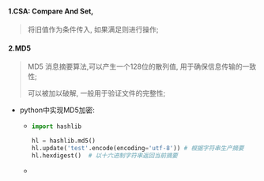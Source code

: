 #### 1.CSA: Compare And Set,

>  将旧值作为条件传入, 如果满足则进行操作;

#### 2.MD5

> MD5 消息摘要算法,可以产生一个128位的散列值, 用于确保信息传输的一致性;
>
> 可以被加以破解, 一般用于验证文件的完整性;

- python中实现MD5加密:

  - ```python
    import hashlib
    
    hl = hashlib.md5()
    hl.update('test'.encode(encoding='utf-8')) # 根据字符串生产摘要
    hl.hexdigest()  # 以十六进制字符串返回当前摘要
    ```

  - 

